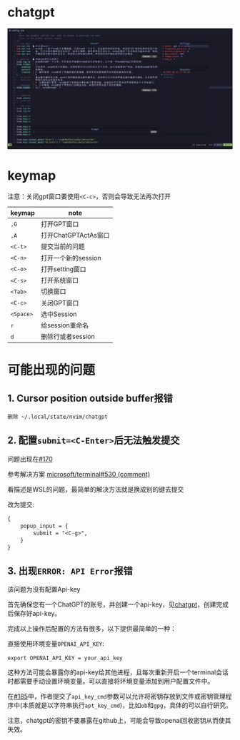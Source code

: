 # chatgpt
![chatgpt](chatgpt.jpg) 

# keymap
注意：关闭gpt窗口要使用`<C-c>`，否则会导致无法再次打开

keymap | note
---|---
`,G` | 打开GPT窗口
`,A` | 打开ChatGPTActAs窗口
`<C-t>` | 提交当前的问题
`<C-n>` | 打开一个新的session
`<C-o>` | 打开setting窗口
`<C-s>` | 打开系统窗口
`<Tab>` | 切换窗口
`<C-c>` | 关闭GPT窗口
`<Space>` | 选中Session
`r` | 给session重命名
`d` | 删除行或者session

# 可能出现的问题
## 1.  Cursor position outside buffer报错
```
删除 ~/.local/state/nvim/chatgpt
```

## 2. 配置`submit=<C-Enter>`后无法触发提交
问题出现在[#170](https://github.com/jackMort/ChatGPT.nvim/issues/170)

参考解决方案 [microsoft/terminal#530 (comment)](https://github.com/microsoft/terminal/issues/530#issuecomment-755917602)

看描述是WSL的问题，最简单的解决方法就是换成别的键去提交


改为<C-g>提交:
```
{
    popup_input = {
        submit = "<C-g>",
    }
}
```

## 3. 出现`ERROR: API Error`报错
该问题为没有配置Api-key

首先确保您有一个ChatGPT的账号，并创建一个api-key，见[chatgpt](https://platform.openai.com/account/api-keys)，创建完成后保存好api-key。

完成以上操作后配置的方法有很多，以下提供最简单的一种：

直接使用环境变量`OPENAI_API_KEY`:
```
export OPENAI_API_KEY = your_api_key
```
这种方法可能会暴露你的api-key给其他进程，且每次重新开启一个terminal会话时都需要手动设置环境变量。可以直接将环境变量添加到用户配置文件中。


在[#185](https://github.com/jackMort/ChatGPT.nvim/pull/185)中，作者提交了`api_key_cmd`参数可以允许将密钥存放到文件或密钥管理程序中(本质就是以字符串执行`apt_key_cmd`)，比如`ob`和`gpg`，具体的可以自行研究。

注意，chatgpt的密钥不要暴露在github上，可能会导致openai回收密钥从而使其失效。
